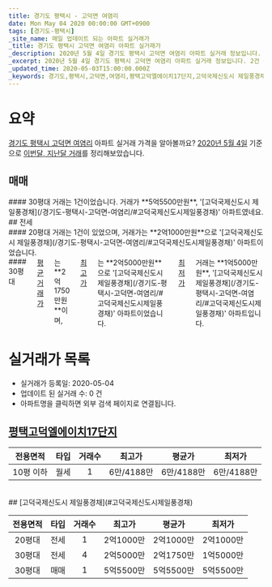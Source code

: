 ```yaml
---
title: 경기도 평택시 - 고덕면 여염리
date: Mon May 04 2020 00:00:00 GMT+0900
tags: [경기도-평택시]
_site_name: 매일 업데이트 되는 아파트 실거래가
_title: 경기도 평택시 고덕면 여염리 아파트 실거래가
_description: 2020년 5월 4일 경기도 평택시 고덕면 여염리 아파트 실거래 정보입니다. 2건 아파트 정보가 있습니다.
_excerpt: 2020년 5월 4일 경기도 평택시 고덕면 여염리 아파트 실거래 정보입니다. 2건 아파트 정보가 있습니다.
_updated_time: 2020-05-03T15:00:00.000Z
_keywords: 경기도,평택시,고덕면,여염리,평택고덕엘에이치17단지,고덕국제신도시 제일풍경채
---
```





# 요약
<ins>경기도 평택시 고덕면 여염리</ins> 아파트 실거래 가격을 알아볼까요? <ins>2020년 5월 4일</ins> 기준으로 <ins>이번달, 지난달 거래</ins>를 정리해보았습니다.

## 매매
<div class="container">
<div class="twelve columns" markdown="1">
#### 30평대
거래는 1건이었습니다. 거래가 **5억5500만원**, '[고덕국제신도시 제일풍경채](/경기도-평택시-고덕면-여염리/#고덕국제신도시제일풍경채)' 아파트였네요.
</div>
</div>
## 전세
<div class="container">
<div class="six columns" markdown="1">
#### 20평대
거래는 1건이 있었으며, 거래가는 **2억1000만원**으로 '[고덕국제신도시 제일풍경채](/경기도-평택시-고덕면-여염리/#고덕국제신도시제일풍경채)' 아파트이었습니다.
</div>
<div class="six columns" markdown="1">
#### 30평대
<ins>평균 거래가</ins>는 **2억1750만원**이며, <ins>최고가</ins>는 **2억5000만원**으로 '[고덕국제신도시 제일풍경채](/경기도-평택시-고덕면-여염리/#고덕국제신도시제일풍경채)' 아파트이었습니다. <ins>최저가</ins> 거래는 **1억5000만원**, '[고덕국제신도시 제일풍경채](/경기도-평택시-고덕면-여염리/#고덕국제신도시제일풍경채)' 아파트입니다.
</div>
</div>



# 실거래가 목록
- 실거래가 등록일: 2020-05-04
- 업데이트 된 실거래 수: 0 건
- 아파트명을 클릭하면 외부 검색 페이지로 연결됩니다.

## [평택고덕엘에이치17단지](#평택고덕엘에이치17단지)

|전용면적|타입|거래수|최고가|평균가|최저가|
|:---:|:---:|:---:|:---:|:---:|:---:|
|10평 이하|<span class="deal-type-3">월세</span>|1|6만/4188만|6만/4188만|6만/4188만|

<br/>
## [고덕국제신도시 제일풍경채](#고덕국제신도시제일풍경채)

|전용면적|타입|거래수|최고가|평균가|최저가|
|:---:|:---:|:---:|:---:|:---:|:---:|
|20평대|<span class="deal-type-2">전세</span>|1|2억1000만|2억1000만|2억1000만|
|30평대|<span class="deal-type-2">전세</span>|4|2억5000만|2억1750만|1억5000만|
|30평대|<span class="deal-type-1">매매</span>|1|5억5500만|5억5500만|5억5500만|

<br/>



